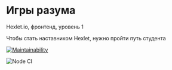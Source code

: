 # Игры разума
Hexlet.io, фронтенд, уровень 1

Чтобы стать наставником Hexlet, нужно пройти путь студента

[![Maintainability](https://api.codeclimate.com/v1/badges/142bf7f434bfdf4b4e1e/maintainability)](https://codeclimate.com/github/TepMex/frontend-project-lvl1/maintainability)


![Node CI](https://github.com/TepMex/frontend-project-lvl1/workflows/Node%20CI/badge.svg)

